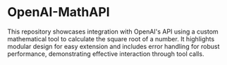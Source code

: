 # OpenAI-MathAPI
This repository showcases integration with OpenAI's API using a custom mathematical tool to calculate the square root of a number. It highlights modular design for easy extension and includes error handling for robust performance, demonstrating effective interaction through tool calls.
